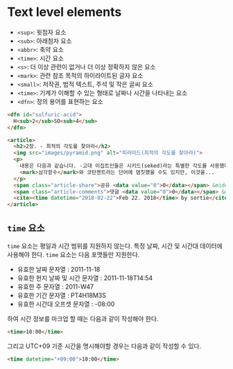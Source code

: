 # Text level elements

* `<sup>`: 윗첨자 요소
* `<sub>`: 아래첨자 요소
* `<abbr>`: 축약 요소
* `<time>`: 시간 요소
* `<s>`: 더 이상 관련이 없거나 더 이상 정확하지 않은 요소
* `<mark>`: 관련 참조 목적의 하이라이트된 글자 요소
* `<small>`: 저작권, 법적 텍스트, 주석 및 작은 글씨 요소
* `<time>`: 기계가 이해할 수 있는 형태로 날짜나 시간을 나타내는 요소
* `<dfn>`: 정의 용어를 표현하는 요소

```html
<dfn id="sulfuric-acid">
  H<sub>2</sub>SO<sub>4</sub>
</dfn>

<article>
  <h2>2장. - 최적의 각도를 찾아라</h2>
  <img src="images/pyramid.png" alt="피라미드(최적의 각도를 찾아라)">
  <p>
    내용은 다음과 같습니다. -고대 이집트인들은 시키드(seked)라는 특별한 각도를 사용했다. -시키드는 현대 삼각함수의 코탄젠트(cotangent)와 그값이 같다.
    <mark>삼각함수</mark>와 코탄젠트라는 단어에 멈칫했을 수도 있지만, 이것을...
  </p>
  <span class="article-share">공유 <data value="0">0</data></span> &middot;
  <span class="article-comments">댓글 <data value="0">0</data></span> &middot;
  <cite><time datetime="2018-02-22">Feb 22. 2018</time> by sortie</cite>
</article>
```

## `time` 요소

`time` 요소는 평일과 시간 범위를 지원하지 않는다. 특정 날짜, 시간 및 시간대 데이터에 사용해야 한다. `time` 요소는 다음 포맷들만 지원한다.

* 유효한 날짜 문자열 : 2011-11-18
* 유효한 현지 날짜 및 시간 문자열 : 2011-11-18T14:54
* 유효한 주 문자열 : 2011-W47
* 유효한 기간 문자열 : PT4H18M3S
* 유효한 시간대 오프셋 문자열 : -08:00

하여 시간 정보를 마크업 할 때는 다음과 같이 작성해야 한다.

```html
<time>10:00</time>
```

그리고 UTC+09 기준 시간을 명시해야할 경우는 다음과 같이 작성할 수 있다.

```html
<time datetime="+09:00">10:00</time>
```
